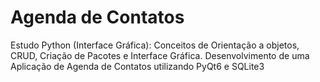 # Agenda de Contatos
 Estudo Python (Interface Gráfica): Conceitos de Orientação a objetos, CRUD,  Criação de Pacotes e Interface Gráfica. Desenvolvimento de uma Aplicação de Agenda de Contatos utilizando PyQt6 e SQLite3
